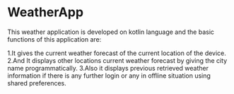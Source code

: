 # WeatherApp

This weather application is developed on kotlin language and the basic functions of this application are:

1.It gives the current weather forecast of the current location of the device.
2.And It displays other locations current weather forecast by giving the city name programmatically.
3.Also it displays previous retrieved weather information if there is any further login or any in offline situation using shared preferences.
